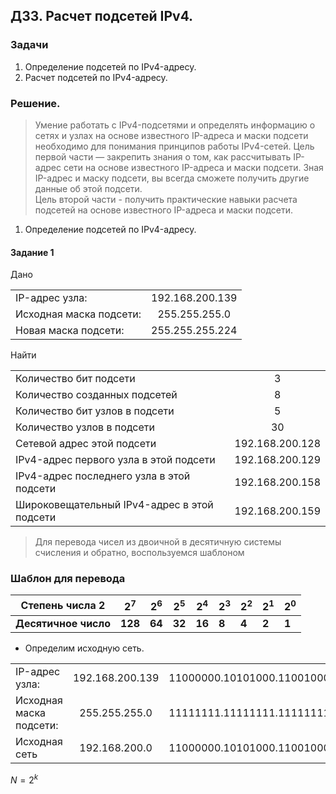 ## ДЗ3. Расчет подсетей IPv4.

### Задачи
1. Определение подсетей по IPv4-адресу.
2. Расчет подсетей по IPv4-адресу.

### Решение.
>Умение работать с IPv4-подсетями и определять информацию о сетях и узлах на основе известного IP-адреса и маски подсети необходимо для понимания принципов работы IPv4-сетей. Цель первой части — закрепить знания о том, как рассчитывать IP-адрес сети на основе известного IP-адреса и маски подсети. Зная IP-адрес и маску подсети, вы всегда сможете получить другие данные об этой подсети.  
>Цель второй части - получить практические навыки расчета подсетей на основе известного IP-адреса и маски подсети.

1. Определение подсетей по IPv4-адресу.
#### Задание 1

Дано


| | |
|-------------------------|:-----------------:|
| IP-адрес узла:          | 192.168.200.139 |
| Исходная маска подсети: | 255.255.255.0   |
| Новая маска подсети:    | 255.255.255.224 |

Найти

| | |
|---------------------------------------------|:-----------------:|
| Количество бит подсети                      | 3               |
| Количество созданных подсетей               | 8               |
| Количество бит узлов в подсети              | 5               |
| Количество узлов в подсети                  | 30              |
| Сетевой адрес этой подсети                  | 192.168.200.128 |
| IPv4-адрес первого узла в этой подсети      | 192.168.200.129 |
| IPv4-адрес последнего узла в этой подсети   | 192.168.200.158 |
| Широковещательный IPv4-адрес в этой подсети | 192.168.200.159 |


  >Для перевода чисел из двоичной в десятичную системы счисления и обратно, воспользуемся шаблоном

###  Шаблон  для перевода 

|         Степень числа 2 | $2^7$   | $2^6$  | $2^5$  | $2^4$  | $2^3$ | $2^2$ | $2^1$ | $2^0$ |
|-------------------------|---------|--------|--------|--------|-------|-------|-------|-------|
| **Десятичное число**    | **128** | **64** | **32** | **16** | **8** | **4** | **2** | **1** |

 + Определим исходную сеть. 

| | | |
|-------------------------|:----------------:|:-----------------|
| IP-адрес узла:          | 192.168.200.139  | 11000000.10101000.11001000.10001011
| Исходная маска подсети: | 255.255.255.0    | 11111111.11111111.11111111.00000000
| Исходная сеть           | 192.168.200.0    | 11000000.10101000.11001000.00000000





$N=2^k$